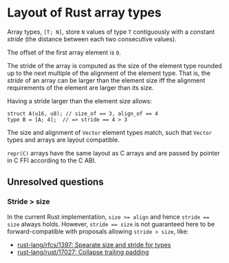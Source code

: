# Layout of Rust array types

Array types, `[T; N]`, store `N` values of type `T` contiguously with a constant
_stride_ (the distance between each two consecutive values).

The offset of the first array element is `0`.

The stride of the array is computed as the size of the element type rounded up
to the next multiple of the alignment of the element type. That is, the _stride_
of an array can be larger than the element size iff the alignment requirements
of the element are larger than its size.

Having a stride larger than the element size allows:

```rust,ignore
struct A(u16, u8); // size_of == 3, align_of == 4
type B = [A; 4];  // => stride == 4 > 3
```

The size and alignment of `Vector` element types match, such that `Vector` types
and arrays are layout compatible.

`repr(C)` arrays have the same layout as C arrays and are passed by pointer in C
FFI according to the C ABI.

## Unresolved questions

### Stride > size

In the current Rust implementation, `size >= align` and hence `stride == size`
always holds. However, `stride == size` is not guaranteed here to be
forward-compatible with proposals allowing `stride > size`, like:
  
  * [rust-lang/rfcs/1397: Spearate size and stride for types](https://github.com/rust-lang/rfcs/issues/1397)
  * [rust-lang/rust/17027: Collapse trailing padding](https://github.com/rust-lang/rust/issues/17027)
